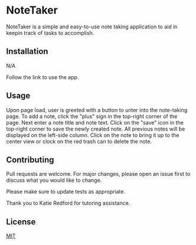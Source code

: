 # NoteTaker

NoteTaker is a simple and easy-to-use note taking application to aid in keepin track of tasks to accomplish.

## Installation

N/A

Follow the link to use the app.

## Usage

Upon page load, user is greeted with a button to unter into the note-taking page. To add a note, click the "plus" sign in the top-right corner of the page. Next enter a note title and note text. Click on the "save" icon in the top-right corner to save the newly created note. All previous notes will be displayed on the left-side column. Click on the note to bring it up to the center view or clock on the red trash can to delete the note.

## Contributing

Pull requests are welcome. For major changes, please open an issue first
to discuss what you would like to change.

Please make sure to update tests as appropriate.

Thank you to Katie Redford for tutoring assistance.

## License

[MIT](https://choosealicense.com/licenses/mit/)
